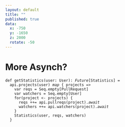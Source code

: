 ```yaml
---
layout: default
title: ""
published: true
data:
  x: -750
  y: -1650
  z: 2000
  rotate: -50
---
```


# More Asynch? #
<div class="highlight"><pre><code class="scala"><span class="k">def</span> getStatistics(user<span class="kt">: User</span>)<span class="kt">: <em>Future</em>[Statistics]</span> =
  api.projects(user) <em>map</em> { projects =&gt;
    <span class="k">var</span> reqs = Seq.empty[<span class="kt">PullRequest</span>]
    <span class="k">var</span> watchers = Seq.empty[<span class="kt">User</span>]
    <span class="k">for</span>(project <span class="k">&lt;-</span> projects) {
      reqs ++= api.pullreqs(project).<em>await</em>
      watchers ++= api.watchers(project).<em>await</em>
    }
    Statistics(user, reqs, watchers)
  }
</code></pre></div>